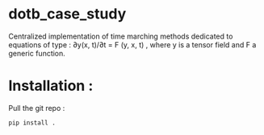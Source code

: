 # dotb_case_study
Centralized implementation of time marching methods dedicated to equations of type : ∂y(x, t)/∂t = F (y, x, t) , where y is a tensor field and F a generic function.

# Installation :
Pull the git repo :

```
pip install .
```
